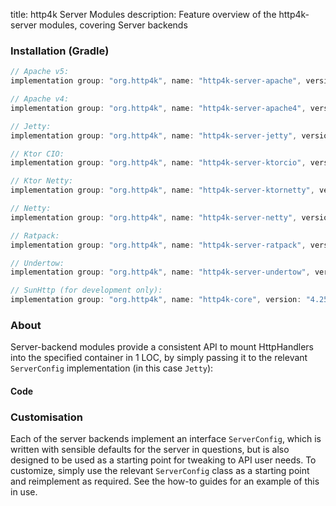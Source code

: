 title: http4k Server Modules
description: Feature overview of the http4k-server modules, covering Server backends

### Installation (Gradle)

```groovy
// Apache v5: 
implementation group: "org.http4k", name: "http4k-server-apache", version: "4.25.12.0"

// Apache v4: 
implementation group: "org.http4k", name: "http4k-server-apache4", version: "4.25.12.0"

// Jetty: 
implementation group: "org.http4k", name: "http4k-server-jetty", version: "4.25.12.0"

// Ktor CIO: 
implementation group: "org.http4k", name: "http4k-server-ktorcio", version: "4.25.12.0"

// Ktor Netty: 
implementation group: "org.http4k", name: "http4k-server-ktornetty", version: "4.25.12.0"

// Netty: 
implementation group: "org.http4k", name: "http4k-server-netty", version: "4.25.12.0"

// Ratpack: 
implementation group: "org.http4k", name: "http4k-server-ratpack", version: "4.25.12.0"

// Undertow: 
implementation group: "org.http4k", name: "http4k-server-undertow", version: "4.25.12.0"

// SunHttp (for development only): 
implementation group: "org.http4k", name: "http4k-core", version: "4.25.12.0"
```

### About
Server-backend modules provide a consistent API to mount HttpHandlers into the specified container in 1 LOC, by 
simply passing it to the relevant `ServerConfig` implementation (in this case `Jetty`):

#### Code [<img class="octocat"/>](https://github.com/http4k/http4k/blob/master/src/docs/guide/reference/servers/example_http.kt)

<script src="https://gist-it.appspot.com/https://github.com/http4k/http4k/blob/master/src/docs/guide/reference/servers/example_http.kt"></script>

### Customisation
Each of the server backends implement an interface `ServerConfig`, which is written with sensible defaults for the server in questions, 
but is also designed to be used as a starting point for tweaking to API user needs. To customize, simply use the relevant `ServerConfig` 
class as a starting point and reimplement as required. See the how-to guides for an example of this in use.
